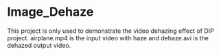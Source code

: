 # Image_Dehaze
This project is only used to demonstrate the video dehazing effect of DIP project.
airplane.mp4 is the input video with haze and dehaze.avi is the dehazed output video.
